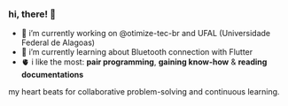 ### hi, there! 👋

- 🔭 i’m currently working on @otimize-tec-br and UFAL (Universidade Federal de Alagoas)
- 🌱 i’m currently learning about Bluetooth connection with Flutter
- 🫀 i like the most: **pair programming**, **gaining know-how** & **reading documentations**

my heart beats for collaborative problem-solving and continuous learning.
